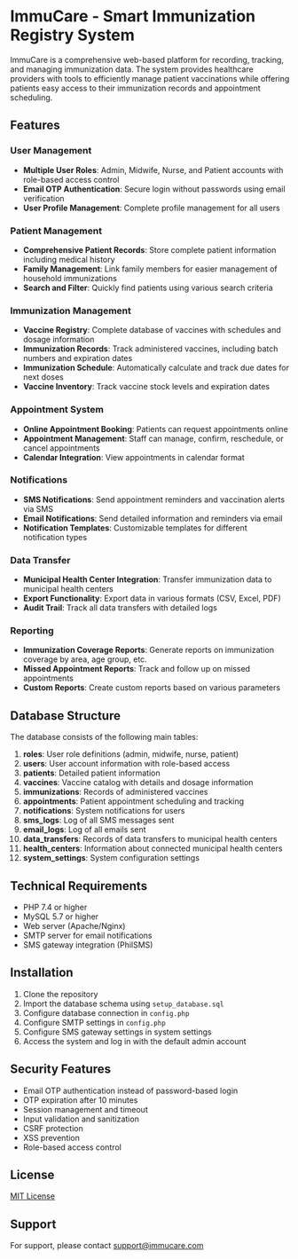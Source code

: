 # ImmuCare - Smart Immunization Registry System

ImmuCare is a comprehensive web-based platform for recording, tracking, and managing immunization data. The system provides healthcare providers with tools to efficiently manage patient vaccinations while offering patients easy access to their immunization records and appointment scheduling.

## Features

### User Management
- **Multiple User Roles**: Admin, Midwife, Nurse, and Patient accounts with role-based access control
- **Email OTP Authentication**: Secure login without passwords using email verification
- **User Profile Management**: Complete profile management for all users

### Patient Management
- **Comprehensive Patient Records**: Store complete patient information including medical history
- **Family Management**: Link family members for easier management of household immunizations
- **Search and Filter**: Quickly find patients using various search criteria

### Immunization Management
- **Vaccine Registry**: Complete database of vaccines with schedules and dosage information
- **Immunization Records**: Track administered vaccines, including batch numbers and expiration dates
- **Immunization Schedule**: Automatically calculate and track due dates for next doses
- **Vaccine Inventory**: Track vaccine stock levels and expiration dates

### Appointment System
- **Online Appointment Booking**: Patients can request appointments online
- **Appointment Management**: Staff can manage, confirm, reschedule, or cancel appointments
- **Calendar Integration**: View appointments in calendar format

### Notifications
- **SMS Notifications**: Send appointment reminders and vaccination alerts via SMS
- **Email Notifications**: Send detailed information and reminders via email
- **Notification Templates**: Customizable templates for different notification types

### Data Transfer
- **Municipal Health Center Integration**: Transfer immunization data to municipal health centers
- **Export Functionality**: Export data in various formats (CSV, Excel, PDF)
- **Audit Trail**: Track all data transfers with detailed logs

### Reporting
- **Immunization Coverage Reports**: Generate reports on immunization coverage by area, age group, etc.
- **Missed Appointment Reports**: Track and follow up on missed appointments
- **Custom Reports**: Create custom reports based on various parameters

## Database Structure

The database consists of the following main tables:

1. **roles**: User role definitions (admin, midwife, nurse, patient)
2. **users**: User account information with role-based access
3. **patients**: Detailed patient information
4. **vaccines**: Vaccine catalog with details and dosage information
5. **immunizations**: Records of administered vaccines
6. **appointments**: Patient appointment scheduling and tracking
7. **notifications**: System notifications for users
8. **sms_logs**: Log of all SMS messages sent
9. **email_logs**: Log of all emails sent
10. **data_transfers**: Records of data transfers to municipal health centers
11. **health_centers**: Information about connected municipal health centers
12. **system_settings**: System configuration settings

## Technical Requirements

- PHP 7.4 or higher
- MySQL 5.7 or higher
- Web server (Apache/Nginx)
- SMTP server for email notifications
- SMS gateway integration (PhilSMS)

## Installation

1. Clone the repository
2. Import the database schema using `setup_database.sql`
3. Configure database connection in `config.php`
4. Configure SMTP settings in `config.php`
5. Configure SMS gateway settings in system settings
6. Access the system and log in with the default admin account

## Security Features

- Email OTP authentication instead of password-based login
- OTP expiration after 10 minutes
- Session management and timeout
- Input validation and sanitization
- CSRF protection
- XSS prevention
- Role-based access control

## License

[MIT License](LICENSE)

## Support

For support, please contact support@immucare.com 